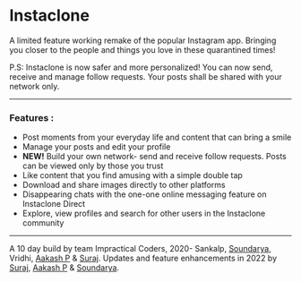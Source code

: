 # Instaclone

A limited feature working remake of the popular Instagram app.
Bringing you closer to the people and things you love in these quarantined times!

P.S: Instaclone is now safer and more personalized! You can now send, receive and manage follow requests. Your posts shall be shared with your network only.

***
### Features :
- Post moments from your everyday life and content that can bring a smile
- Manage your posts and edit your profile
- **NEW!** Build your own network- send and receive follow requests. Posts can be viewed only by those you trust
- Like content that you find amusing with a simple double tap 
- Download and share images directly to other platforms
- Disappearing chats with the one-one online messaging feature on Instaclone Direct
- Explore, view profiles and search for other users in the Instaclone community

***

A 10 day build by team Impractical Coders, 2020- Sankalp, [Soundarya](http://github.com/soundarya03/), Vridhi, [Aakash P](https://github.com/aakashpothepalli) & [Suraj](https://github.com/psk907). Updates and feature enhancements in 2022 by [Suraj](https://github.com/psk907), [Aakash P](https://github.com/aakashpothepalli) & [Soundarya](http://github.com/soundarya03/). 


